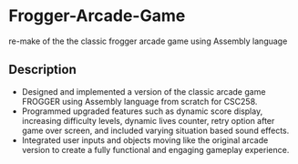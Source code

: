 # Frogger-Arcade-Game
re-make of the the classic frogger arcade game using Assembly language

## Description
* Designed and implemented a version of the classic arcade game FROGGER using Assembly language from scratch for CSC258.
* Programmed upgraded features such as dynamic score display, increasing difficulty levels, dynamic lives counter, retry option after game over screen, and included varying situation based sound effects.
* Integrated user inputs and objects moving like the original arcade version to create a fully functional and engaging gameplay experience.
